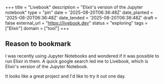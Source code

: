 +++
title = "Livebook"
description = "Elixir's version of the Jupyter notebook"
type = "pin"
date = '2025-08-20T06:36:48Z'
date_planted = '2025-08-20T06:36:48Z'
date_tended = '2025-08-20T06:36:48Z'
draft = false
external_url = "https://livebook.dev"
status = "exploring"
tags = ["Elixir"]
domain = ["tool"]
+++

## Reason to bookmark

I was recently using Jupyter Notebooks and wondered if it was possible to run Elixir in them. A quick google search led me to Livebook, which is Elixir's version of the Jupyter Notebook.

It looks like a great project and I'd like to try it out one day.
